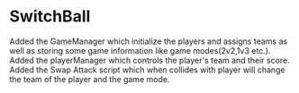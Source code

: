 # SwitchBall

Added the GameManager which initialize the players and assigns teams as well as storing some game information like game modes(2v2,1v3 etc.).
Added the playerManager which controls the player's team and their score.
Added the Swap Attack script which when collides with player will change the team of the player and the game mode.